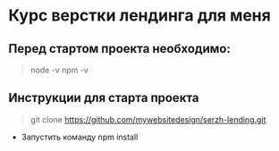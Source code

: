 # Курс верстки лендинга для меня
## Перед стартом проекта необходимо:
> node -v
> npm -v
## Инструкции для старта проекта
> git clone https://github.com/mywebsitedesign/serzh-lending.git
* Запустить команду npm install